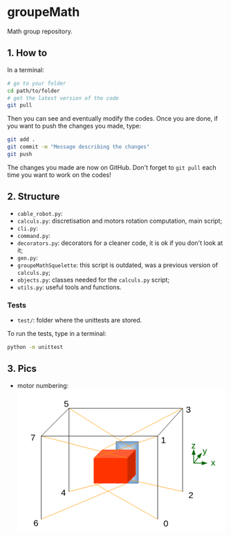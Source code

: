 # groupeMath
Math group repository.

## 1. How to

In a terminal:
```bash
# go to your folder
cd path/to/folder
# get the latest version of the code
git pull
```
Then you can see and eventually modify the codes.
Once you are done, if you want to push the changes you made, type:
```bash
git add .
git commit -m "Message describing the changes"
git push
```
The changes you made are now on GitHub.
Don't forget to `git pull` each time you want to work on the codes!

## 2. Structure

- `cable_robot.py`:
- `calculs.py`: discretisation and motors rotation computation, main script;
- `cli.py`:
- `command.py`:
- `decorators.py`: decorators for a cleaner code, it is ok if you don't look at it;
- `gen.py`:
- `groupeMathSquelette`: this script is outdated, was a previous version of `calculs.py`;
- `objects.py`: classes needed for the `calculs.py` script;
- `utils.py`: useful tools and functions.

### Tests

- `test/`: folder where the unittests are stored.

To run the tests, type in a terminal:
```bash
python -m unittest
```

## 3. Pics

- motor numbering:
![Motor Numbering](./pics/motor-numbering.png)
